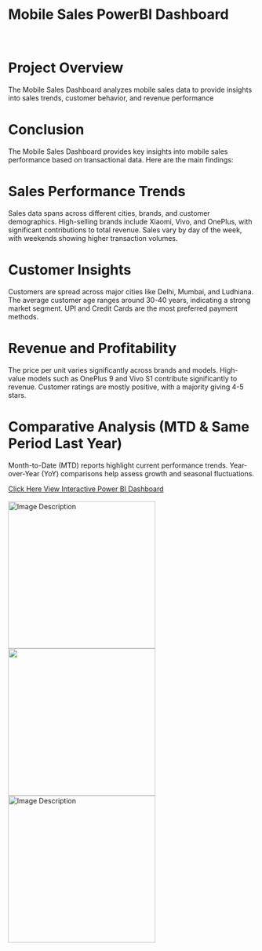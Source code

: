 # Mobile Sales PowerBI Dashboard
<Br>

# Project Overview
The Mobile Sales Dashboard analyzes mobile sales data to provide insights into sales trends, customer behavior, and revenue performance

# Conclusion
The Mobile Sales Dashboard provides key insights into mobile sales performance based on transactional data. Here are the main findings:

# Sales Performance Trends
Sales data spans across different cities, brands, and customer demographics.
High-selling brands include Xiaomi, Vivo, and OnePlus, with significant contributions to total revenue.
Sales vary by day of the week, with weekends showing higher transaction volumes.

# Customer Insights
Customers are spread across major cities like Delhi, Mumbai, and Ludhiana.
The average customer age ranges around 30-40 years, indicating a strong market segment.
UPI and Credit Cards are the most preferred payment methods.

# Revenue and Profitability
The price per unit varies significantly across brands and models.
High-value models such as OnePlus 9 and Vivo S1 contribute significantly to revenue.
Customer ratings are mostly positive, with a majority giving 4-5 stars.

# Comparative Analysis (MTD & Same Period Last Year)
Month-to-Date (MTD) reports highlight current performance trends.
Year-over-Year (YoY) comparisons help assess growth and seasonal fluctuations.


[Click Here View Interactive Power BI Dashboard](https://app.powerbi.com/view?r=eyJrIjoiMzEwYzYzOTYtOWRkNC00ZWM5LTkwM2MtNWE2YmI2YzkzNWY0IiwidCI6ImM2ZTU0OWIzLTVmNDUtNDAzMi1hYWU5LWQ0MjQ0ZGM1YjJjNCJ9)
<br><br>
<img src="https://github.com/SatishDhawale/Power_BI_Dashboard/blob/0192a63d87dda50ea2f26bca02ba048dd883b9d1/Dashboard.jpg" alt="Image Description" width="300">
<img src="https://github.com/SatishDhawale/Power_BI_Dashboard/blob/0192a63d87dda50ea2f26bca02ba048dd883b9d1/MTD%20Report.jpg" width="300">
<img src="https://github.com/SatishDhawale/Power_BI_Dashboard/blob/0192a63d87dda50ea2f26bca02ba048dd883b9d1/Same%20Period%20Last%20Year%20report.jpg" alt="Image Description" width="300">


